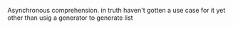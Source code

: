 Asynchronous comprehension.
in truth haven't gotten a use case for it yet
other than usig a generator to generate list
